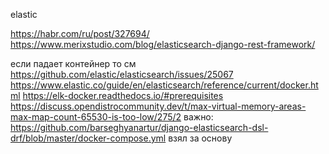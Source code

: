 elastic

https://habr.com/ru/post/327694/
https://www.merixstudio.com/blog/elasticsearch-django-rest-framework/

если падает контейнер то см 
https://github.com/elastic/elasticsearch/issues/25067
https://www.elastic.co/guide/en/elasticsearch/reference/current/docker.html
https://elk-docker.readthedocs.io/#prerequisites
https://discuss.opendistrocommunity.dev/t/max-virtual-memory-areas-max-map-count-65530-is-too-low/275/2
важно:
https://github.com/barseghyanartur/django-elasticsearch-dsl-drf/blob/master/docker-compose.yml взял за основу

